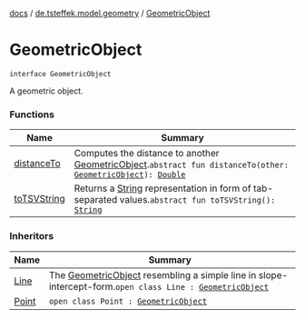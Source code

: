 [docs](../../index.md) / [de.tsteffek.model.geometry](../index.md) / [GeometricObject](./index.md)

# GeometricObject

`interface GeometricObject`

A geometric object.

### Functions

| Name | Summary |
|---|---|
| [distanceTo](distance-to.md) | Computes the distance to another [GeometricObject](./index.md).`abstract fun distanceTo(other: `[`GeometricObject`](./index.md)`): `[`Double`](https://kotlinlang.org/api/latest/jvm/stdlib/kotlin/-double/index.html) |
| [toTSVString](to-t-s-v-string.md) | Returns a [String](https://kotlinlang.org/api/latest/jvm/stdlib/kotlin/-string/index.html) representation in form of tab-separated values.`abstract fun toTSVString(): `[`String`](https://kotlinlang.org/api/latest/jvm/stdlib/kotlin/-string/index.html) |

### Inheritors

| Name | Summary |
|---|---|
| [Line](../-line/index.md) | The [GeometricObject](./index.md) resembling a simple line in slope-intercept-form.`open class Line : `[`GeometricObject`](./index.md) |
| [Point](../-point/index.md) | `open class Point : `[`GeometricObject`](./index.md) |
